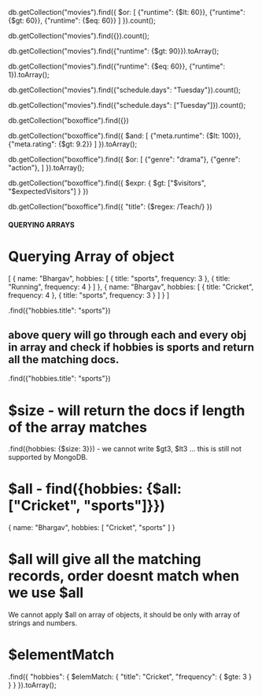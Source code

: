 db.getCollection("movies").find({
    $or: [
        {"runtime": {$lt: 60}},
        {"runtime": {$gt: 60}},
        {"runtime": {$eq: 60}}
    ]
}).count();

db.getCollection("movies").find({}).count();


db.getCollection("movies").find({"runtime": {$gt: 90}}).toArray();

db.getCollection("movies").find({"runtime": {$eq: 60}}, {"runtime": 1}).toArray();

db.getCollection("movies").find({"schedule.days": "Tuesday"}).count();

db.getCollection("movies").find({"schedule.days": ["Tuesday"]}).count();

db.getCollection("boxoffice").find({})


db.getCollection("boxoffice").find({
    $and: [
        {"meta.runtime": {$lt: 100}},
        {"meta.rating": {$gt: 9.2}}
    ]
}).toArray();

db.getCollection("boxoffice").find({
    $or: [
        {"genre": "drama"},
        {"genre": "action"},
    ]
}).toArray();


db.getCollection("boxoffice").find({
    $expr: {
        $gt: ["$visitors", "$expectedVisitors"]
    }
})


db.getCollection("boxoffice").find({
    "title": {$regex: /Teach/}
})
####  QUERYING ARRAYS ####
# Querying Array of object 
[
    {
        name: "Bhargav",
        hobbies: [
            {
                title: "sports",
                frequency: 3
            },
            {
                title: "Running",
                frequency: 4
            }
        ]
    },
    {
        name: "Bhargav",
        hobbies: [
            {
                title: "Cricket",
                frequency: 4
            },
            {
                title: "sports",
                frequency: 3
            }
        ]
    }
]

.find({"hobbies.title": "sports"})
## above query will go through each and every obj in array and check if hobbies is sports and return all the matching docs. 
.find({"hobbies.title": "sports"})

# $size - will return the docs if length of the array matches
.find({hobbies: {$size: 3}}) - we cannot write $gt3, $lt3 ... this is still not supported by MongoDB.

# $all - find({hobbies: {$all: ["Cricket", "sports"]}})
{
    name: "Bhargav",
        hobbies: [
             "Cricket",
             "sports"
        ]
}
# $all will give all the matching records, order doesnt match when we use $all
We cannot apply $all on array of objects, it should be only with array of strings and numbers. 

# $elementMatch 
.find({
    "hobbies": {
        $elemMatch: {
            "title": "Cricket",
            "frequency": { $gte: 3 }
        }
    }
}).toArray();